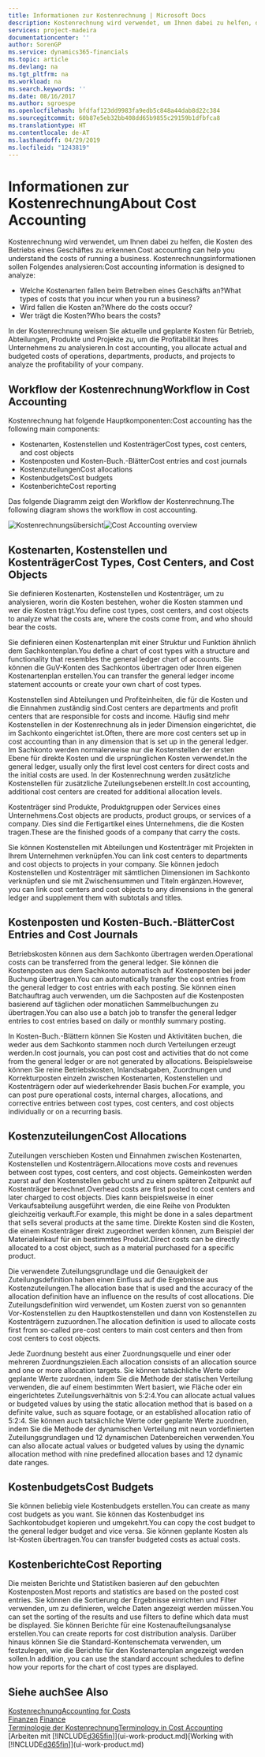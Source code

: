 ```yaml
---
title: Informationen zur Kostenrechnung | Microsoft Docs
description: Kostenrechnung wird verwendet, um Ihnen dabei zu helfen, die Kosten des Betriebs eines Geschäftes zu erkennen.
services: project-madeira
documentationcenter: ''
author: SorenGP
ms.service: dynamics365-financials
ms.topic: article
ms.devlang: na
ms.tgt_pltfrm: na
ms.workload: na
ms.search.keywords: ''
ms.date: 08/16/2017
ms.author: sgroespe
ms.openlocfilehash: bfdfaf123dd9983fa9edb5c848a44dab8d22c384
ms.sourcegitcommit: 60b87e5eb32bb408dd65b9855c29159b1dfbfca8
ms.translationtype: HT
ms.contentlocale: de-AT
ms.lasthandoff: 04/29/2019
ms.locfileid: "1243819"
---
```

# <a name="about-cost-accounting"></a><span data-ttu-id="2e34f-103">Informationen zur Kostenrechnung</span><span class="sxs-lookup"><span data-stu-id="2e34f-103">About Cost Accounting</span></span>
<span data-ttu-id="2e34f-104">Kostenrechnung wird verwendet, um Ihnen dabei zu helfen, die Kosten des Betriebs eines Geschäftes zu erkennen.</span><span class="sxs-lookup"><span data-stu-id="2e34f-104">Cost accounting can help you understand the costs of running a business.</span></span> <span data-ttu-id="2e34f-105">Kostenrechnungsinformationen sollen Folgendes analysieren:</span><span class="sxs-lookup"><span data-stu-id="2e34f-105">Cost accounting information is designed to analyze:</span></span>  

-   <span data-ttu-id="2e34f-106">Welche Kostenarten fallen beim Betreiben eines Geschäfts an?</span><span class="sxs-lookup"><span data-stu-id="2e34f-106">What types of costs that you incur when you run a business?</span></span>  
-   <span data-ttu-id="2e34f-107">Wird fallen die Kosten an?</span><span class="sxs-lookup"><span data-stu-id="2e34f-107">Where do the costs occur?</span></span>  
-   <span data-ttu-id="2e34f-108">Wer trägt die Kosten?</span><span class="sxs-lookup"><span data-stu-id="2e34f-108">Who bears the costs?</span></span>  

<span data-ttu-id="2e34f-109">In der Kostenrechnung weisen Sie aktuelle und geplante Kosten für Betrieb, Abteilungen, Produkte und Projekte zu, um die Profitabilität Ihres Unternehmens zu analysieren.</span><span class="sxs-lookup"><span data-stu-id="2e34f-109">In cost accounting, you allocate actual and budgeted costs of operations, departments, products, and projects to analyze the profitability of your company.</span></span>  

## <a name="workflow-in-cost-accounting"></a><span data-ttu-id="2e34f-110">Workflow der Kostenrechnung</span><span class="sxs-lookup"><span data-stu-id="2e34f-110">Workflow in Cost Accounting</span></span>  
<span data-ttu-id="2e34f-111">Kostenrechnung hat folgende Hauptkomponenten:</span><span class="sxs-lookup"><span data-stu-id="2e34f-111">Cost accounting has the following main components:</span></span>  

-   <span data-ttu-id="2e34f-112">Kostenarten, Kostenstellen und Kostenträger</span><span class="sxs-lookup"><span data-stu-id="2e34f-112">Cost types, cost centers, and cost objects</span></span>  
-   <span data-ttu-id="2e34f-113">Kostenposten und Kosten-Buch.-Blätter</span><span class="sxs-lookup"><span data-stu-id="2e34f-113">Cost entries and cost journals</span></span>  
-   <span data-ttu-id="2e34f-114">Kostenzuteilungen</span><span class="sxs-lookup"><span data-stu-id="2e34f-114">Cost allocations</span></span>  
-   <span data-ttu-id="2e34f-115">Kostenbudgets</span><span class="sxs-lookup"><span data-stu-id="2e34f-115">Cost budgets</span></span>
-   <span data-ttu-id="2e34f-116">Kostenberichte</span><span class="sxs-lookup"><span data-stu-id="2e34f-116">Cost reporting</span></span>  

<span data-ttu-id="2e34f-117">Das folgende Diagramm zeigt den Workflow der Kostenrechnung.</span><span class="sxs-lookup"><span data-stu-id="2e34f-117">The following diagram shows the workflow in cost accounting.</span></span>  

<span data-ttu-id="2e34f-118">![Kostenrechnungsübersicht](media/costaccountingoverview.png "CostAccountingOverview")</span><span class="sxs-lookup"><span data-stu-id="2e34f-118">![Cost Accounting overview](media/costaccountingoverview.png "CostAccountingOverview")</span></span>  

## <a name="cost-types-cost-centers-and-cost-objects"></a><span data-ttu-id="2e34f-119">Kostenarten, Kostenstellen und Kostenträger</span><span class="sxs-lookup"><span data-stu-id="2e34f-119">Cost Types, Cost Centers, and Cost Objects</span></span>  
<span data-ttu-id="2e34f-120">Sie definieren Kostenarten, Kostenstellen und Kostenträger, um zu analysieren, worin die Kosten bestehen, woher die Kosten stammen und wer die Kosten trägt.</span><span class="sxs-lookup"><span data-stu-id="2e34f-120">You define cost types, cost centers, and cost objects to analyze what the costs are, where the costs come from, and who should bear the costs.</span></span>  

<span data-ttu-id="2e34f-121">Sie definieren einen Kostenartenplan mit einer Struktur und Funktion ähnlich dem Sachkontenplan.</span><span class="sxs-lookup"><span data-stu-id="2e34f-121">You define a chart of cost types with a structure and functionality that resembles the general ledger chart of accounts.</span></span> <span data-ttu-id="2e34f-122">Sie können die GuV-Konten des Sachkontos übertragen oder Ihren eigenen Kostenartenplan erstellen.</span><span class="sxs-lookup"><span data-stu-id="2e34f-122">You can transfer the general ledger income statement accounts or create your own chart of cost types.</span></span>  

<span data-ttu-id="2e34f-123">Kostenstellen sind Abteilungen und Profiteinheiten, die für die Kosten und die Einnahmen zuständig sind.</span><span class="sxs-lookup"><span data-stu-id="2e34f-123">Cost centers are departments and profit centers that are responsible for costs and income.</span></span> <span data-ttu-id="2e34f-124">Häufig sind mehr Kostenstellen in der Kostenrechnung als in jeder Dimension eingerichtet, die im Sachkonto eingerichtet ist.</span><span class="sxs-lookup"><span data-stu-id="2e34f-124">Often, there are more cost centers set up in cost accounting than in any dimension that is set up in the general ledger.</span></span> <span data-ttu-id="2e34f-125">Im Sachkonto werden normalerweise nur die Kostenstellen der ersten Ebene für direkte Kosten und die ursprünglichen Kosten verwendet.</span><span class="sxs-lookup"><span data-stu-id="2e34f-125">In the general ledger, usually only the first level cost centers for direct costs and the initial costs are used.</span></span> <span data-ttu-id="2e34f-126">In der Kostenrechnung werden zusätzliche Kostenstellen für zusätzliche Zuteilungsebenen erstellt.</span><span class="sxs-lookup"><span data-stu-id="2e34f-126">In cost accounting, additional cost centers are created for additional allocation levels.</span></span>  

<span data-ttu-id="2e34f-127">Kostenträger sind Produkte, Produktgruppen oder Services eines Unternehmens.</span><span class="sxs-lookup"><span data-stu-id="2e34f-127">Cost objects are products, product groups, or services of a company.</span></span> <span data-ttu-id="2e34f-128">Dies sind die Fertigartikel eines Unternehmens, die die Kosten tragen.</span><span class="sxs-lookup"><span data-stu-id="2e34f-128">These are the finished goods of a company that carry the costs.</span></span>  

<span data-ttu-id="2e34f-129">Sie können Kostenstellen mit Abteilungen und Kostenträger mit Projekten in Ihrem Unternehmen verknüpfen.</span><span class="sxs-lookup"><span data-stu-id="2e34f-129">You can link cost centers to departments and cost objects to projects in your company.</span></span> <span data-ttu-id="2e34f-130">Sie können jedoch Kostenstellen und Kostenträger mit sämtlichen Dimensionen im Sachkonto verknüpfen und sie mit Zwischensummen und Titeln ergänzen.</span><span class="sxs-lookup"><span data-stu-id="2e34f-130">However, you can link cost centers and cost objects to any dimensions in the general ledger and supplement them with subtotals and titles.</span></span>  

## <a name="cost-entries-and-cost-journals"></a><span data-ttu-id="2e34f-131">Kostenposten und Kosten-Buch.-Blätter</span><span class="sxs-lookup"><span data-stu-id="2e34f-131">Cost Entries and Cost Journals</span></span>  
<span data-ttu-id="2e34f-132">Betriebskosten können aus dem Sachkonto übertragen werden.</span><span class="sxs-lookup"><span data-stu-id="2e34f-132">Operational costs can be transferred from the general ledger.</span></span> <span data-ttu-id="2e34f-133">Sie können die Kostenposten aus dem Sachkonto automatisch auf Kostenposten bei jeder Buchung übertragen.</span><span class="sxs-lookup"><span data-stu-id="2e34f-133">You can automatically transfer the cost entries from the general ledger to cost entries with each posting.</span></span> <span data-ttu-id="2e34f-134">Sie können einen Batchauftrag auch verwenden, um die Sachposten auf die Kostenposten basierend auf täglichen oder monatlichen Sammelbuchungen zu übertragen.</span><span class="sxs-lookup"><span data-stu-id="2e34f-134">You can also use a batch job to transfer the general ledger entries to cost entries based on daily or monthly summary posting.</span></span>  

<span data-ttu-id="2e34f-135">In Kosten-Buch.-Blättern können Sie Kosten und Aktivitäten buchen, die weder aus dem Sachkonto stammen noch durch Verteilungen erzeugt werden.</span><span class="sxs-lookup"><span data-stu-id="2e34f-135">In cost journals, you can post cost and activities that do not come from the general ledger or are not generated by allocations.</span></span> <span data-ttu-id="2e34f-136">Beispielsweise können Sie reine Betriebskosten, Inlandsabgaben, Zuordnungen und Korrekturposten einzeln zwischen Kostenarten, Kostenstellen und Kostenträgern oder auf wiederkehrender Basis buchen.</span><span class="sxs-lookup"><span data-stu-id="2e34f-136">For example, you can post pure operational costs, internal charges, allocations, and corrective entries between cost types, cost centers, and cost objects individually or on a recurring basis.</span></span>  

## <a name="cost-allocations"></a><span data-ttu-id="2e34f-137">Kostenzuteilungen</span><span class="sxs-lookup"><span data-stu-id="2e34f-137">Cost Allocations</span></span>  
<span data-ttu-id="2e34f-138">Zuteilungen verschieben Kosten und Einnahmen zwischen Kostenarten, Kostenstellen und Kostenträgern.</span><span class="sxs-lookup"><span data-stu-id="2e34f-138">Allocations move costs and revenues between cost types, cost centers, and cost objects.</span></span> <span data-ttu-id="2e34f-139">Gemeinkosten werden zuerst auf den Kostenstellen gebucht und zu einem späteren Zeitpunkt auf Kostenträger berechnet.</span><span class="sxs-lookup"><span data-stu-id="2e34f-139">Overhead costs are first posted to cost centers and later charged to cost objects.</span></span> <span data-ttu-id="2e34f-140">Dies kann beispielsweise in einer Verkaufsabteilung ausgeführt werden, die eine Reihe von Produkten gleichzeitig verkauft.</span><span class="sxs-lookup"><span data-stu-id="2e34f-140">For example, this might be done in a sales department that sells several products at the same time.</span></span> <span data-ttu-id="2e34f-141">Direkte Kosten sind die Kosten, die einem Kostenträger direkt zugeordnet werden können, zum Beispiel der Materialeinkauf für ein bestimmtes Produkt.</span><span class="sxs-lookup"><span data-stu-id="2e34f-141">Direct costs can be directly allocated to a cost object, such as a material purchased for a specific product.</span></span>  

<span data-ttu-id="2e34f-142">Die verwendete Zuteilungsgrundlage und die Genauigkeit der Zuteilungsdefinition haben einen Einfluss auf die Ergebnisse aus Kostenzuteilungen.</span><span class="sxs-lookup"><span data-stu-id="2e34f-142">The allocation base that is used and the accuracy of the allocation definition have an influence on the results of cost allocations.</span></span> <span data-ttu-id="2e34f-143">Die Zuteilungsdefinition wird verwendet, um Kosten zuerst von so genannten Vor-Kostenstellen zu den Hauptkostenstellen und dann von Kostenstellen zu Kostenträgern zuzuordnen.</span><span class="sxs-lookup"><span data-stu-id="2e34f-143">The allocation definition is used to allocate costs first from so-called pre-cost centers to main cost centers and then from cost centers to cost objects.</span></span>  

<span data-ttu-id="2e34f-144">Jede Zuordnung besteht aus einer Zuordnungsquelle und einer oder mehreren Zuordnungszielen.</span><span class="sxs-lookup"><span data-stu-id="2e34f-144">Each allocation consists of an allocation source and one or more allocation targets.</span></span> <span data-ttu-id="2e34f-145">Sie können tatsächliche Werte oder geplante Werte zuordnen, indem Sie die Methode der statischen Verteilung verwenden, die auf einem bestimmten Wert basiert, wie Fläche oder ein eingerichtetes Zuteilungsverhältnis von 5:2:4.</span><span class="sxs-lookup"><span data-stu-id="2e34f-145">You can allocate actual values or budgeted values by using the static allocation method that is based on a definite value, such as square footage, or an established allocation ratio of 5:2:4.</span></span> <span data-ttu-id="2e34f-146">Sie können auch tatsächliche Werte oder geplante Werte zuordnen, indem Sie die Methode der dynamischen Verteilung mit neun vordefinierten Zuteilungsgrundlagen und 12 dynamischen Datenbereichen verwenden.</span><span class="sxs-lookup"><span data-stu-id="2e34f-146">You can also allocate actual values or budgeted values by using the dynamic allocation method with nine predefined allocation bases and 12 dynamic date ranges.</span></span>  

## <a name="cost-budgets"></a><span data-ttu-id="2e34f-147">Kostenbudgets</span><span class="sxs-lookup"><span data-stu-id="2e34f-147">Cost Budgets</span></span>  
<span data-ttu-id="2e34f-148">Sie können beliebig viele Kostenbudgets erstellen.</span><span class="sxs-lookup"><span data-stu-id="2e34f-148">You can create as many cost budgets as you want.</span></span> <span data-ttu-id="2e34f-149">Sie können das Kostenbudget ins Sachkontobudget kopieren und umgekehrt.</span><span class="sxs-lookup"><span data-stu-id="2e34f-149">You can copy the cost budget to the general ledger budget and vice versa.</span></span> <span data-ttu-id="2e34f-150">Sie können geplante Kosten als Ist-Kosten übertragen.</span><span class="sxs-lookup"><span data-stu-id="2e34f-150">You can transfer budgeted costs as actual costs.</span></span>  

## <a name="cost-reporting"></a><span data-ttu-id="2e34f-151">Kostenberichte</span><span class="sxs-lookup"><span data-stu-id="2e34f-151">Cost Reporting</span></span>  
<span data-ttu-id="2e34f-152">Die meisten Berichte und Statistiken basieren auf den gebuchten Kostenposten.</span><span class="sxs-lookup"><span data-stu-id="2e34f-152">Most reports and statistics are based on the posted cost entries.</span></span> <span data-ttu-id="2e34f-153">Sie können die Sortierung der Ergebnisse einrichten und Filter verwenden, um zu definieren, welche Daten angezeigt werden müssen.</span><span class="sxs-lookup"><span data-stu-id="2e34f-153">You can set the sorting of the results and use filters to define which data must be displayed.</span></span> <span data-ttu-id="2e34f-154">Sie können Berichte für eine Kostenaufteilungsanalyse erstellen.</span><span class="sxs-lookup"><span data-stu-id="2e34f-154">You can create reports for cost distribution analysis.</span></span> <span data-ttu-id="2e34f-155">Darüber hinaus können Sie die Standard-Kontenschemata verwenden, um festzulegen, wie die Berichte für den Kostenartenplan angezeigt werden sollen.</span><span class="sxs-lookup"><span data-stu-id="2e34f-155">In addition, you can use the standard account schedules to define how your reports for the chart of cost types are displayed.</span></span>  

## <a name="see-also"></a><span data-ttu-id="2e34f-156">Siehe auch</span><span class="sxs-lookup"><span data-stu-id="2e34f-156">See Also</span></span>  
 [<span data-ttu-id="2e34f-157">Kostenrechnung</span><span class="sxs-lookup"><span data-stu-id="2e34f-157">Accounting for Costs</span></span>](finance-manage-cost-accounting.md)  
 <span data-ttu-id="2e34f-158">[Finanzen](finance.md) </span><span class="sxs-lookup"><span data-stu-id="2e34f-158">[Finance](finance.md) </span></span>  
 [<span data-ttu-id="2e34f-159">Terminologie der Kostenrechnung</span><span class="sxs-lookup"><span data-stu-id="2e34f-159">Terminology in Cost Accounting</span></span>](finance-terminology-in-cost-accounting.md)  
 <span data-ttu-id="2e34f-160">[Arbeiten mit [!INCLUDE[d365fin](includes/d365fin_md.md)]](ui-work-product.md)</span><span class="sxs-lookup"><span data-stu-id="2e34f-160">[Working with [!INCLUDE[d365fin](includes/d365fin_md.md)]](ui-work-product.md)</span></span>
